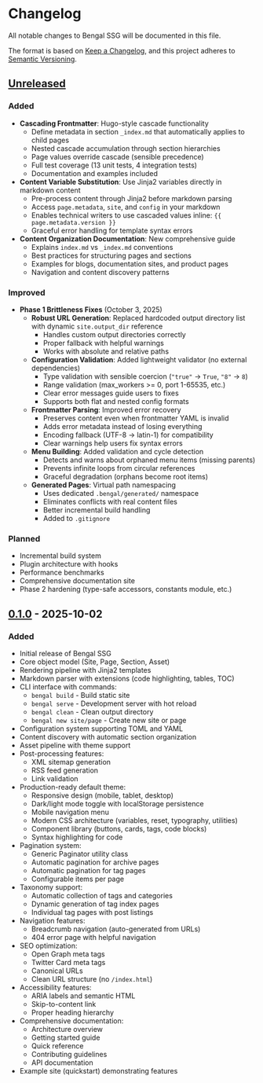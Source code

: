 # Changelog

All notable changes to Bengal SSG will be documented in this file.

The format is based on [Keep a Changelog](https://keepachangelog.com/en/1.0.0/),
and this project adheres to [Semantic Versioning](https://semver.org/spec/v2.0.0.html).

## [Unreleased]

### Added
- **Cascading Frontmatter**: Hugo-style cascade functionality
  - Define metadata in section `_index.md` that automatically applies to child pages
  - Nested cascade accumulation through section hierarchies
  - Page values override cascade (sensible precedence)
  - Full test coverage (13 unit tests, 4 integration tests)
  - Documentation and examples included
- **Content Variable Substitution**: Use Jinja2 variables directly in markdown content
  - Pre-process content through Jinja2 before markdown parsing
  - Access `page.metadata`, `site`, and `config` in your markdown
  - Enables technical writers to use cascaded values inline: `{{ page.metadata.version }}`
  - Graceful error handling for template syntax errors
- **Content Organization Documentation**: New comprehensive guide
  - Explains `index.md` vs `_index.md` conventions
  - Best practices for structuring pages and sections
  - Examples for blogs, documentation sites, and product pages
  - Navigation and content discovery patterns

### Improved
- **Phase 1 Brittleness Fixes** (October 3, 2025)
  - **Robust URL Generation**: Replaced hardcoded output directory list with dynamic `site.output_dir` reference
    - Handles custom output directories correctly
    - Proper fallback with helpful warnings
    - Works with absolute and relative paths
  - **Configuration Validation**: Added lightweight validator (no external dependencies)
    - Type validation with sensible coercion (`"true"` → `True`, `"8"` → `8`)
    - Range validation (max_workers >= 0, port 1-65535, etc.)
    - Clear error messages guide users to fixes
    - Supports both flat and nested config formats
  - **Frontmatter Parsing**: Improved error recovery
    - Preserves content even when frontmatter YAML is invalid
    - Adds error metadata instead of losing everything
    - Encoding fallback (UTF-8 → latin-1) for compatibility
    - Clear warnings help users fix syntax errors
  - **Menu Building**: Added validation and cycle detection
    - Detects and warns about orphaned menu items (missing parents)
    - Prevents infinite loops from circular references
    - Graceful degradation (orphans become root items)
  - **Generated Pages**: Virtual path namespacing
    - Uses dedicated `.bengal/generated/` namespace
    - Eliminates conflicts with real content files
    - Better incremental build handling
    - Added to `.gitignore`

### Planned
- Incremental build system
- Plugin architecture with hooks
- Performance benchmarks
- Comprehensive documentation site
- Phase 2 hardening (type-safe accessors, constants module, etc.)

## [0.1.0] - 2025-10-02

### Added
- Initial release of Bengal SSG
- Core object model (Site, Page, Section, Asset)
- Rendering pipeline with Jinja2 templates
- Markdown parser with extensions (code highlighting, tables, TOC)
- CLI interface with commands:
  - `bengal build` - Build static site
  - `bengal serve` - Development server with hot reload
  - `bengal clean` - Clean output directory
  - `bengal new site/page` - Create new site or page
- Configuration system supporting TOML and YAML
- Content discovery with automatic section organization
- Asset pipeline with theme support
- Post-processing features:
  - XML sitemap generation
  - RSS feed generation
  - Link validation
- Production-ready default theme:
  - Responsive design (mobile, tablet, desktop)
  - Dark/light mode toggle with localStorage persistence
  - Mobile navigation menu
  - Modern CSS architecture (variables, reset, typography, utilities)
  - Component library (buttons, cards, tags, code blocks)
  - Syntax highlighting for code
- Pagination system:
  - Generic Paginator utility class
  - Automatic pagination for archive pages
  - Automatic pagination for tag pages
  - Configurable items per page
- Taxonomy support:
  - Automatic collection of tags and categories
  - Dynamic generation of tag index pages
  - Individual tag pages with post listings
- Navigation features:
  - Breadcrumb navigation (auto-generated from URLs)
  - 404 error page with helpful navigation
- SEO optimization:
  - Open Graph meta tags
  - Twitter Card meta tags
  - Canonical URLs
  - Clean URL structure (no `/index.html`)
- Accessibility features:
  - ARIA labels and semantic HTML
  - Skip-to-content link
  - Proper heading hierarchy
- Comprehensive documentation:
  - Architecture overview
  - Getting started guide
  - Quick reference
  - Contributing guidelines
  - API documentation
- Example site (quickstart) demonstrating features

[unreleased]: https://github.com/bengal-ssg/bengal/compare/v0.1.0...HEAD
[0.1.0]: https://github.com/bengal-ssg/bengal/releases/tag/v0.1.0

